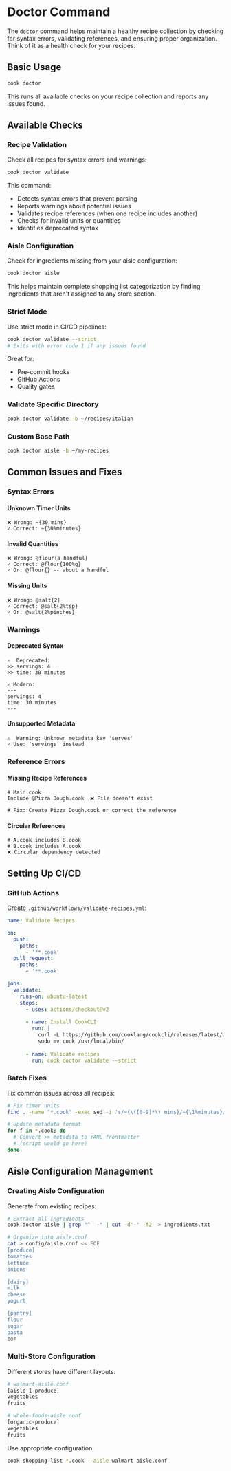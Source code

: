 # Doctor Command

The `doctor` command helps maintain a healthy recipe collection by checking for syntax errors, validating references, and ensuring proper organization. Think of it as a health check for your recipes.

## Basic Usage

```bash
cook doctor
```

This runs all available checks on your recipe collection and reports any issues found.

## Available Checks

### Recipe Validation

Check all recipes for syntax errors and warnings:

```bash
cook doctor validate
```

This command:
* Detects syntax errors that prevent parsing
* Reports warnings about potential issues
* Validates recipe references (when one recipe includes another)
* Checks for invalid units or quantities
* Identifies deprecated syntax

### Aisle Configuration

Check for ingredients missing from your aisle configuration:

```bash
cook doctor aisle
```

This helps maintain complete shopping list categorization by finding ingredients that aren't assigned to any store section.

### Strict Mode

Use strict mode in CI/CD pipelines:

```bash
cook doctor validate --strict
# Exits with error code 1 if any issues found
```

Great for:
* Pre-commit hooks
* GitHub Actions
* Quality gates

### Validate Specific Directory

```bash
cook doctor validate -b ~/recipes/italian
```

### Custom Base Path

```bash
cook doctor aisle -b ~/my-recipes
```

## Common Issues and Fixes

### Syntax Errors

#### Unknown Timer Units

```cooklang
❌ Wrong: ~{30 mins}
✓ Correct: ~{30%minutes}
```

#### Invalid Quantities

```cooklang
❌ Wrong: @flour{a handful}
✓ Correct: @flour{100%g}
✓ Or: @flour{} -- about a handful
```

#### Missing Units

```cooklang
❌ Wrong: @salt{2}
✓ Correct: @salt{2%tsp}
✓ Or: @salt{2%pinches}
```

### Warnings

#### Deprecated Syntax

```cooklang
⚠️  Deprecated:
>> servings: 4
>> time: 30 minutes

✓ Modern:
---
servings: 4
time: 30 minutes
---
```

#### Unsupported Metadata

```cooklang
⚠️  Warning: Unknown metadata key 'serves'
✓ Use: 'servings' instead
```

### Reference Errors

#### Missing Recipe References

```cooklang
# Main.cook
Include @Pizza Dough.cook  ❌ File doesn't exist

# Fix: Create Pizza Dough.cook or correct the reference
```

#### Circular References

```cooklang
# A.cook includes B.cook
# B.cook includes A.cook
❌ Circular dependency detected
```

## Setting Up CI/CD

### GitHub Actions

Create `.github/workflows/validate-recipes.yml`:

```yaml
name: Validate Recipes

on:
  push:
    paths:
      - '**.cook'
  pull_request:
    paths:
      - '**.cook'

jobs:
  validate:
    runs-on: ubuntu-latest
    steps:
      - uses: actions/checkout@v2
      
      - name: Install CookCLI
        run: |
          curl -L https://github.com/cooklang/cookcli/releases/latest/download/cook-x86_64-unknown-linux-gnu.tar.gz | tar xz
          sudo mv cook /usr/local/bin/
      
      - name: Validate recipes
        run: cook doctor validate --strict
```

### Batch Fixes

Fix common issues across all recipes:

```bash
# Fix timer units
find . -name "*.cook" -exec sed -i 's/~{\([0-9]*\) mins}/~{\1%minutes}/g' {} \;

# Update metadata format
for f in *.cook; do
  # Convert >> metadata to YAML frontmatter
  # (script would go here)
done
```

## Aisle Configuration Management

### Creating Aisle Configuration

Generate from existing recipes:

```bash
# Extract all ingredients
cook doctor aisle | grep "^  -" | cut -d'-' -f2- > ingredients.txt

# Organize into aisle.conf
cat > config/aisle.conf << EOF
[produce]
tomatoes
lettuce
onions

[dairy]
milk
cheese
yogurt

[pantry]
flour
sugar
pasta
EOF
```

### Multi-Store Configuration

Different stores have different layouts:

```bash
# walmart-aisle.conf
[aisle-1-produce]
vegetables
fruits

# whole-foods-aisle.conf
[organic-produce]
vegetables
fruits
```

Use appropriate configuration:

```bash
cook shopping-list *.cook --aisle walmart-aisle.conf
```
